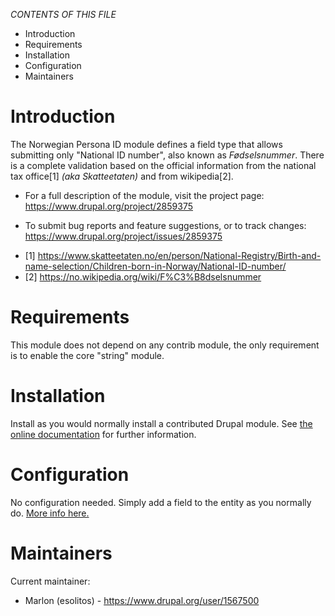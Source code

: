 _CONTENTS OF THIS FILE_

 * Introduction
 * Requirements
 * Installation
 * Configuration
 * Maintainers

# Introduction

The Norwegian Persona ID module defines a field type that allows submitting
only "National ID number", also known as *Fødselsnummer*.
There is a complete validation based on the official information from the
national tax office[1] *(aka Skatteetaten)* and from wikipedia[2]. 

 * For a full description of the module, visit the project page:
   https://www.drupal.org/project/2859375

 * To submit bug reports and feature suggestions, or to track changes:
   https://www.drupal.org/project/issues/2859375

- [1] https://www.skatteetaten.no/en/person/National-Registry/Birth-and-name-selection/Children-born-in-Norway/National-ID-number/
- [2] https://no.wikipedia.org/wiki/F%C3%B8dselsnummer


# Requirements

This module does not depend on any contrib module, the only requirement is to
enable the core "string" module. 


# Installation

Install as you would normally install a contributed Drupal module. See
[the online documentation](https://www.drupal.org/docs/8/extending-drupal-8/installing-modules) 
for further information.


# Configuration

No configuration needed. Simply add a field to the entity as you normally do.
[More info here.](https://www.drupal.org/docs/7/nodes-content-types-and-fields/working-with-content-types-and-fields-drupal-7-and-later)


# Maintainers

Current maintainer:
 * Marlon (esolitos) - https://www.drupal.org/user/1567500
